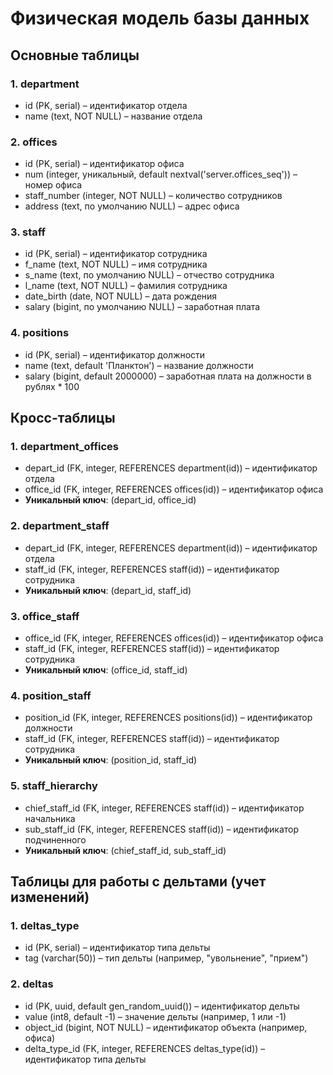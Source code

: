
# Физическая модель базы данных

## Основные таблицы

### 1. department
- id (PK, serial) – идентификатор отдела
- name (text, NOT NULL) – название отдела

### 2. offices
- id (PK, serial) – идентификатор офиса
- num (integer, уникальный, default nextval('server.offices_seq')) – номер офиса
- staff_number (integer, NOT NULL) – количество сотрудников
- address (text, по умолчанию NULL) – адрес офиса

### 3. staff
- id (PK, serial) – идентификатор сотрудника
- f_name (text, NOT NULL) – имя сотрудника
- s_name (text, по умолчанию NULL) – отчество сотрудника
- l_name (text, NOT NULL) – фамилия сотрудника
- date_birth (date, NOT NULL) – дата рождения
- salary (bigint, по умолчанию NULL) – заработная плата

### 4. positions
- id (PK, serial) – идентификатор должности
- name (text, default 'Планктон') – название должности
- salary (bigint, default 2000000) – заработная плата на должности в рублях * 100

## Кросс-таблицы 

### 1. department_offices
- depart_id (FK, integer, REFERENCES department(id)) – идентификатор отдела
- office_id (FK, integer, REFERENCES offices(id)) – идентификатор офиса
- **Уникальный ключ**: (depart_id, office_id)

### 2. department_staff
- depart_id (FK, integer, REFERENCES department(id)) – идентификатор отдела
- staff_id (FK, integer, REFERENCES staff(id)) – идентификатор сотрудника
- **Уникальный ключ**: (depart_id, staff_id)

### 3. office_staff
- office_id (FK, integer, REFERENCES offices(id)) – идентификатор офиса
- staff_id (FK, integer, REFERENCES staff(id)) – идентификатор сотрудника
- **Уникальный ключ**: (office_id, staff_id)

### 4. position_staff
- position_id (FK, integer, REFERENCES positions(id)) – идентификатор должности
- staff_id (FK, integer, REFERENCES staff(id)) – идентификатор сотрудника
- **Уникальный ключ**: (position_id, staff_id)

### 5. staff_hierarchy
- chief_staff_id (FK, integer, REFERENCES staff(id)) – идентификатор начальника
- sub_staff_id (FK, integer, REFERENCES staff(id)) – идентификатор подчиненного
- **Уникальный ключ**: (chief_staff_id, sub_staff_id)

## Таблицы для работы с дельтами (учет изменений)

### 1. deltas_type
- id (PK, serial) – идентификатор типа дельты
- tag (varchar(50)) – тип дельты (например, "увольнение", "прием")

### 2. deltas
- id (PK, uuid, default gen_random_uuid()) – идентификатор дельты
- value (int8, default -1) – значение дельты (например, 1 или -1)
- object_id (bigint, NOT NULL) – идентификатор объекта (например, офиса)
- delta_type_id (FK, integer, REFERENCES deltas_type(id)) – идентификатор типа дельты
